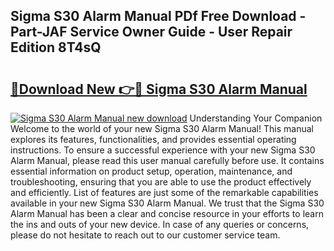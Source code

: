 ## Sigma S30 Alarm Manual PDf Free Download - Part-JAF Service Owner Guide - User Repair Edition 8T4sQ

# <h2><a href="http://bc98144.oget.top/?id=Sigma+S30+Alarm+Manual">🔗Download New 👉🔴 Sigma S30 Alarm Manual</a></h2>

[![Sigma S30 Alarm Manual new download](https://i.imgur.com/5g1atiW.png)](http://bc98144.oget.top/?id=Sigma+S30+Alarm+Manual)
Understanding Your Companion Welcome to the world of your new Sigma S30 Alarm Manual! This manual explores its features, functionalities, and provides essential operating instructions. To ensure a successful experience with your new Sigma S30 Alarm Manual, please read this user manual carefully before use. It contains essential information on product setup, operation, maintenance, and troubleshooting, ensuring that you are able to use the product effectively and efficiently. List of features are just some of the remarkable capabilities available in your new Sigma S30 Alarm Manual. We trust that the Sigma S30 Alarm Manual has been a clear and concise resource in your efforts to learn the ins and outs of your new device. In case of any queries or concerns, please do not hesitate to reach out to our customer service team.

